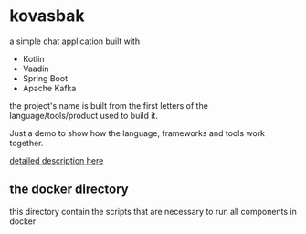 # kovasbak

a simple chat application built with
 * Kotlin
 * Vaadin
 * Spring Boot
 * Apache Kafka
 
the project's name is built from the first letters of the language/tools/product used to build it.

Just a demo to show how the language, frameworks and tools work together. 

[detailed description here](https://www.sothawo.com/2017/07/a-simple-web-based-chat-application-built-with-kotlin-vaadin-spring-boot-and-apache-kafka/)

## the docker directory

this directory contain the scripts that are necessary to run all components in docker 
